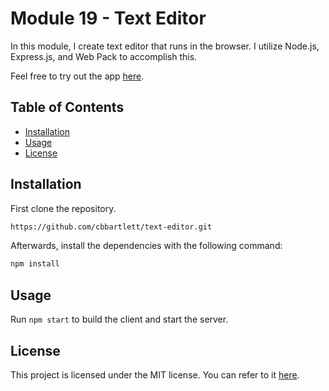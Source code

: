 # Module 19 - Text Editor

In this module, I create text editor that runs in the browser. I utilize Node.js, Express.js, and Web Pack to accomplish this.

Feel free to try out the app [here](text-editor-crfs.onrender.com/).

## Table of Contents

- [Installation](#installation)
- [Usage](#usage)
- [License](#license)

## Installation

First clone the repository.

```bash
https://github.com/cbbartlett/text-editor.git
```

Afterwards, install the dependencies with the following command:

```bash
npm install
```

## Usage

Run `npm start` to build the client and start the server.

## License

This project is licensed under the MIT license. You can refer to it [here](/LICENSE).
